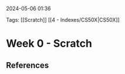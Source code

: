 2024-05-06 01:36

Tags:  [[Scratch]] [[4 - Indexes/CS50X|CS50X]]


# Week 0 - Scratch



## References

